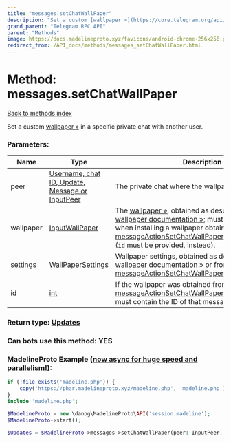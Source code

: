 ```yaml
---
title: "messages.setChatWallPaper"
description: "Set a custom [wallpaper »](https://core.telegram.org/api/wallpapers) in a specific private chat with another user."
grand_parent: "Telegram RPC API"
parent: "Methods"
image: https://docs.madelineproto.xyz/favicons/android-chrome-256x256.png
redirect_from: /API_docs/methods/messages_setChatWallPaper.html
---
```

# Method: messages.setChatWallPaper
[Back to methods index](index.html)



Set a custom [wallpaper »](https://core.telegram.org/api/wallpapers) in a specific private chat with another user.

### Parameters:

| Name     |    Type       | Description | Required |
|----------|---------------|-------------|----------|
|peer|[Username, chat ID, Update, Message or InputPeer](/API_docs/types/InputPeer.html) | The private chat where the wallpaper will be set | Optional|
|wallpaper|[InputWallPaper](/API_docs/types/InputWallPaper.html) | The [wallpaper »](https://core.telegram.org/api/wallpapers), obtained as described in the [wallpaper documentation »](https://core.telegram.org/api/wallpapers#uploading-wallpapers); must **not** be provided when installing a wallpaper obtained from a [messageActionSetChatWallPaper](../constructors/messageActionSetChatWallPaper.html) service message (`id` must be provided, instead). | Optional|
|settings|[WallPaperSettings](/API_docs/types/WallPaperSettings.html) | Wallpaper settings, obtained as described in the [wallpaper documentation »](https://core.telegram.org/api/wallpapers#uploading-wallpapers) or from [messageActionSetChatWallPaper](../constructors/messageActionSetChatWallPaper.html).`wallpaper`.`settings`. | Optional|
|id|[int](/API_docs/types/int.html) | If the wallpaper was obtained from a [messageActionSetChatWallPaper](../constructors/messageActionSetChatWallPaper.html) service message, must contain the ID of that message. | Optional|


### Return type: [Updates](/API_docs/types/Updates.html)

### Can bots use this method: **YES**


### MadelineProto Example ([now async for huge speed and parallelism!](https://docs.madelineproto.xyz/docs/ASYNC.html)):


```php
if (!file_exists('madeline.php')) {
    copy('https://phar.madelineproto.xyz/madeline.php', 'madeline.php');
}
include 'madeline.php';

$MadelineProto = new \danog\MadelineProto\API('session.madeline');
$MadelineProto->start();

$Updates = $MadelineProto->messages->setChatWallPaper(peer: InputPeer, wallpaper: InputWallPaper, settings: WallPaperSettings, id: int, );
```

